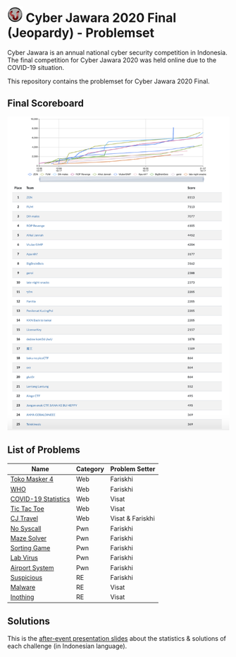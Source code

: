 # <img src="static/cj-logo.png" width="35" height="35"> Cyber Jawara 2020 Final (Jeopardy) - Problemset

Cyber Jawara is an annual national cyber security competition in Indonesia. The final competition for Cyber Jawara 2020 was held online due to the COVID-19 situation.

This repository contains the problemset for Cyber Jawara 2020 Final.

## Final Scoreboard

<img src="static/scoreboard.png">

## List of Problems

|Name                   | Category    |Problem Setter     |
|-----------------------|---------------|----------------------------|
| [Toko Masker 4](https://github.com/farisv/CJ2020-Final-CTF/tree/master/web/toko-masker-4) | Web | Fariskhi |
| [WHO](https://github.com/farisv/CJ2020-Final-CTF/tree/master/web/who) | Web | Fariskhi |
| [COVID-19 Statistics](https://github.com/farisv/CJ2020-Final-CTF/tree/master/web/covid19-statistics) | Web | Visat |
| [Tic Tac Toe](https://github.com/farisv/CJ2020-Final-CTF/tree/master/web/tic-tac-toe) | Web | Visat |
| [CJ Travel](https://github.com/farisv/CJ2020-Final-CTF/tree/master/web/cj-travel) | Web | Visat & Fariskhi |
| [No Syscall](https://github.com/farisv/CJ2020-Final-CTF/tree/master/pwn/no-syscall) | Pwn | Fariskhi |
| [Maze Solver](https://github.com/farisv/CJ2020-Final-CTF/tree/master/pwn/maze-solver) | Pwn | Fariskhi |
| [Sorting Game](https://github.com/farisv/CJ2020-Final-CTF/tree/master/pwn/sorting-game) | Pwn | Fariskhi |
| [Lab Virus](https://github.com/farisv/CJ2020-Final-CTF/tree/master/pwn/lab-virus) | Pwn | Fariskhi |
| [Airport System](https://github.com/farisv/CJ2020-Final-CTF/tree/master/pwn/airport-system) | Pwn | Fariskhi |
| [Suspicious](https://github.com/farisv/CJ2020-Final-CTF/tree/master/re/suspicious) | RE | Fariskhi |
| [Malware](https://github.com/farisv/CJ2020-Final-CTF/tree/master/re/malware) | RE | Visat |
| [Inothing](https://github.com/farisv/CJ2020-Final-CTF/tree/master/re/inothing) | RE | Visat |

## Solutions

This is the [after-event presentation slides](https://github.com/farisv/CJ2020-Final-CTF/blob/master/%5BBahasa%20Indonesia%5D%20Final%20Cyber%20Jawara%202020%20-%20Statistik%20%26%20Solusi.pdf) about the statistics & solutions of each challenge (in Indonesian language).
